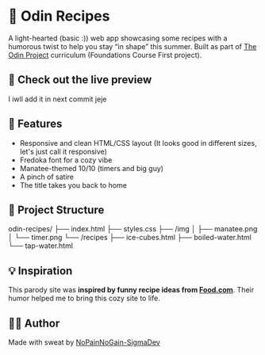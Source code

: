# 🌴 Odin Recipes

A light-hearted (basic :)) web app showcasing some recipes with a humorous twist to help you stay “in shape” this summer. Built as part of [The Odin Project](https://www.theodinproject.com/lessons/foundations-recipes#project-solution) curriculum (Foundations Course First project).

## 🔗 Check out the live preview
I iwll add it in next commit jeje


## 🌟 Features

- Responsive and clean HTML/CSS layout (It looks good in different
  sizes, let's just call it responsive)
- Fredoka font for a cozy vibe
- Manatee-themed 10/10 (timers and big guy)
- A pinch of satire
- The title takes you back to home

## 📁 Project Structure

odin-recipes/
├── index.html
├── styles.css
├── /img
│ ├── manatee.png
│ └── timer.png
└── /recipes
├── ice-cubes.html
├── boiled-water.html
└── tap-water.html

## 💡 Inspiration

This parody site was **inspired by funny recipe ideas from [Food.com](https://www.food.com/ideas/funny-food-recipes-6352#c-23291)**. Their humor helped me to bring this cozy site to life.

## 🧑‍💻 Author

Made with sweat by [NoPainNoGain-SigmaDev](https://github.com/NoPainNoGain-SigmaDev)
